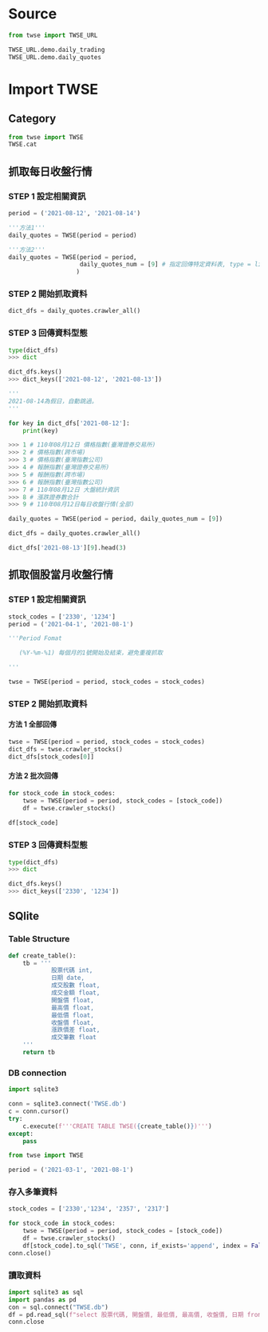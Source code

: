 # Source 
```python
from twse import TWSE_URL

TWSE_URL.demo.daily_trading
TWSE_URL.demo.daily_quotes
```

# Import TWSE

## Category
```python
from twse import TWSE
TWSE.cat
```

## 抓取每日收盤行情
### STEP 1 設定相關資訊

```python
period = ('2021-08-12', '2021-08-14')

'''方法1'''
daily_quotes = TWSE(period = period)

'''方法2'''
daily_quotes = TWSE(period = period, 
                    daily_quotes_num = [9] # 指定回傳特定資料表, type = list
                   )
```
### STEP 2 開始抓取資料

```python
dict_dfs = daily_quotes.crawler_all()
```

### STEP 3 回傳資料型態

```python
type(dict_dfs)
>>> dict

dict_dfs.keys()
>>> dict_keys(['2021-08-12', '2021-08-13'])

'''
2021-08-14為假日，自動跳過。
'''

for key in dict_dfs['2021-08-12']:
    print(key)

>>> 1 # 110年08月12日 價格指數(臺灣證券交易所)
>>> 2 # 價格指數(跨市場)
>>> 3 # 價格指數(臺灣指數公司)
>>> 4 # 報酬指數(臺灣證券交易所)
>>> 5 # 報酬指數(跨市場)
>>> 6 # 報酬指數(臺灣指數公司)
>>> 7 # 110年08月12日 大盤統計資訊
>>> 8 # 漲跌證券數合計
>>> 9 # 110年08月12日每日收盤行情(全部)
```

```python
daily_quotes = TWSE(period = period, daily_quotes_num = [9])
```

```python
dict_dfs = daily_quotes.crawler_all()
```

```python
dict_dfs['2021-08-13'][9].head(3)
```
## 抓取個股當月收盤行情
### STEP 1 設定相關資訊
```python
stock_codes = ['2330', '1234']
period = ('2021-04-1', '2021-08-1')

'''Period Fomat

   (%Y-%m-%1) 每個月的1號開始及結束，避免重複抓取

'''

twse = TWSE(period = period, stock_codes = stock_codes)
```
### STEP 2 開始抓取資料
#### 方法 1 全部回傳
```python
twse = TWSE(period = period, stock_codes = stock_codes)
dict_dfs = twse.crawler_stocks()
dict_dfs[stock_codes[0]]
```
#### 方法 2 批次回傳
```python
for stock_code in stock_codes:
    twse = TWSE(period = period, stock_codes = [stock_code])
    df = twse.crawler_stocks()
    
df[stock_code]
```
### STEP 3 回傳資料型態
```python
type(dict_dfs)
>>> dict

dict_dfs.keys()
>>> dict_keys(['2330', '1234'])
```
## SQlite
### Table Structure
```python
def create_table():
    tb = '''
            股票代碼 int,
            日期 date, 
            成交股數 float, 
            成交金額 float, 
            開盤價 float, 
            最高價 float, 
            最低價 float, 
            收盤價 float, 
            漲跌價差 float, 
            成交筆數 float    
    '''
    return tb
```

### DB connection
```python
import sqlite3

conn = sqlite3.connect('TWSE.db')
c = conn.cursor() 
try:
    c.execute(f'''CREATE TABLE TWSE({create_table()})''')
except:
    pass
```

```python
from twse import TWSE

period = ('2021-03-1', '2021-08-1')
```

### 存入多筆資料

```python
stock_codes = ['2330','1234', '2357', '2317']

for stock_code in stock_codes:
    twse = TWSE(period = period, stock_codes = [stock_code])
    df = twse.crawler_stocks()
    df[stock_code].to_sql('TWSE', conn, if_exists='append', index = False)
conn.close()
```
### 讀取資料
```python
import sqlite3 as sql
import pandas as pd
con = sql.connect("TWSE.db")
df = pd.read_sql(f"select 股票代碼, 開盤價, 最低價, 最高價, 收盤價, 日期 from TWSE where 股票代碼 = '2330' and 日期 between '2021-08-01' and '2021-08-17'", con)
conn.close
```